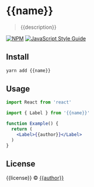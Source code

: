 # {{name}}

> {{description}}

[![NPM](https://img.shields.io/npm/v/{{name}}.svg)](https://www.npmjs.com/package/{{name}}) [![JavaScript Style Guide](https://img.shields.io/badge/code_style-standard-brightgreen.svg)](https://standardjs.com)

## Install

```bash
yarn add {{name}}
```

## Usage

```jsx
import React from 'react'

import { Label } from '{{name}}'

function Example() {
  return (
    <Label>{{author}}</Label>
  )
}
```

## License

{{license}} © [{{author}}](https://github.com/{{author}})
